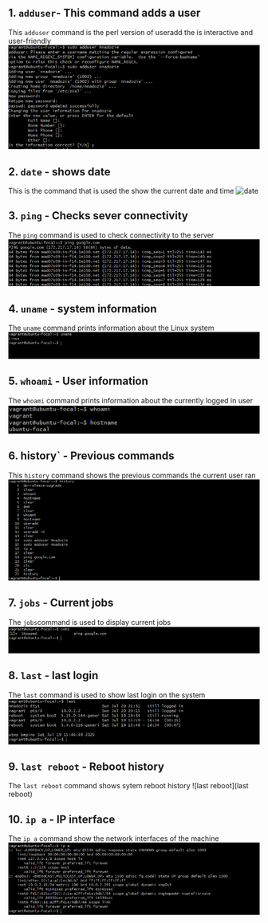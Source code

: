 ## 1. `adduser`- This command adds a user
This `adduser` command is the perl version of useradd the is interactive and user-friendly
![adduser](LinuxProject/adduser.png)

## 2. `date` - shows date
This is the command that is used the show the current date and time
![date](data.png)

## 3. `ping` - Checks sever connectivity

The `ping` command is used to check connectivity to the server
![ping command](ping.png)

## 4. `uname` - system information
The `uname` command prints information about the Linux system
![uname command](uname.png)

## 5. `whoami` - User information
The `whoami` command prints information about the currently logged in user
![whoami](whoami.png)

## 6. history` - Previous commands
This `history` command shows the previous commands the current user ran
![history](history.png)

## 7. `jobs` - Current jobs
The `jobs`command is used to display current jobs
![jobs](jobs.png)

## 8. `last` - last login
The `last` command is used to show last login on the system
![last](last.png)

## 9. `last reboot` - Reboot history
The `last reboot` command shows sytem reboot history
![last reboot](last reboot)

## 10. `ip a` - IP interface
The `ip a` command show the network interfaces of the machine
![`ip a`](ipa.png)
